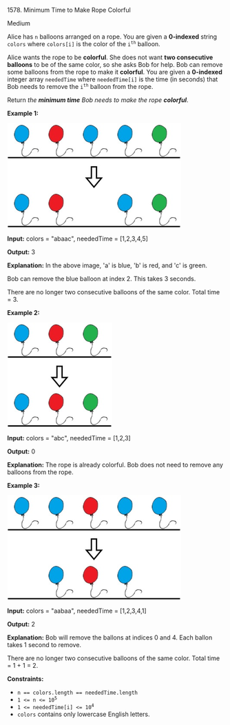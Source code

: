 1578\. Minimum Time to Make Rope Colorful

Medium

Alice has `n` balloons arranged on a rope. You are given a **0-indexed** string `colors` where `colors[i]` is the color of the <code>i<sup>th</sup></code> balloon.

Alice wants the rope to be **colorful**. She does not want **two consecutive balloons** to be of the same color, so she asks Bob for help. Bob can remove some balloons from the rope to make it **colorful**. You are given a **0-indexed** integer array `neededTime` where `neededTime[i]` is the time (in seconds) that Bob needs to remove the <code>i<sup>th</sup></code> balloon from the rope.

Return _the **minimum time** Bob needs to make the rope **colorful**_.

**Example 1:**

![](ballon1.jpg)

**Input:** colors = "abaac", neededTime = [1,2,3,4,5]

**Output:** 3

**Explanation:** In the above image, 'a' is blue, 'b' is red, and 'c' is green.

Bob can remove the blue balloon at index 2. This takes 3 seconds.

There are no longer two consecutive balloons of the same color. Total time = 3.

**Example 2:**

![](balloon2.jpg)

**Input:** colors = "abc", neededTime = [1,2,3]

**Output:** 0

**Explanation:** The rope is already colorful. Bob does not need to remove any balloons from the rope.

**Example 3:**

![](balloon3.jpg)

**Input:** colors = "aabaa", neededTime = [1,2,3,4,1]

**Output:** 2

**Explanation:** Bob will remove the ballons at indices 0 and 4. Each ballon takes 1 second to remove.

There are no longer two consecutive balloons of the same color. Total time = 1 + 1 = 2.

**Constraints:**

*   `n == colors.length == neededTime.length`
*   <code>1 <= n <= 10<sup>5</sup></code>
*   <code>1 <= neededTime[i] <= 10<sup>4</sup></code>
*   `colors` contains only lowercase English letters.